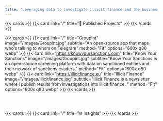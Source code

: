 ```yaml
---
title: "Leveraging data to investigate illicit finance and the business networks behind crime and war"
---
```





{{< cards >}}
  {{< card link="/" title="📡 Published Projects" >}}
{{< /cards >}}

{{< cards >}}
  {{< card link="/" title="Groupint" image="/images/Groupint.jpg" subtitle="An open-source app that maps who's talking to whom on Telegram" method="Fit" options="600x q80 webp"  >}}
  {{< card link="https://knowyoursanctions.com" title="Know Your Sanctions" image="/images/Groupint.jpg" subtitle="Know Your Sanctions is an open-source screening platform with data on sanctioned entities and their network of sanctions evaders." method="Fit" options="600x q80 webp"  >}}
  {{< card link="https://illicitfinance.eu" title="Illicit Finance" image="/images/illicitfinance.jpg" subtitle="Illicit Finance is a newsletter where I publish results from investigations into illicit finance. " method="Fit" options="600x q80 webp"  >}}
{{< /cards >}}


<br></br>

{{< cards >}}
  {{< card link="/" title="🌐 Insights" >}}
{{< /cards >}}
